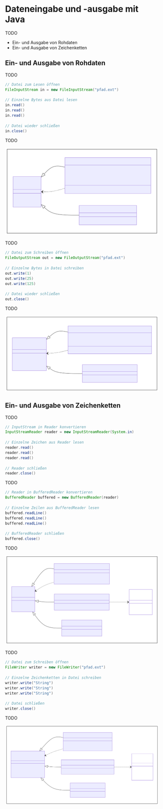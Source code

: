 # Dateneingabe und -ausgabe mit Java

TODO

* Ein- und Ausgabe von Rohdaten
* Ein- und Ausgabe von Zeichenketten

## Ein- und Ausgabe von Rohdaten

TODO

```java
// Datei zum Lesen öffnen
FileInputStream in = new FileInputStream("pfad.ext")

// Einzelne Bytes aus Datei lesen
in.read()
in.read()
in.read()

// Datei wieder schließen
in.close()
```

TODO

![](../Grafiken/IO/InputStream.svg)

TODO

```java
// Datei zum Schreiben öffnen
FileOutputStream out = new FileOutputStream("pfad.ext")

// Einzelne Bytes in Datei schreiben
out.write(1)
out.write(25)
out.write(125)

// Datei wieder schließen
out.close()
```

TODO

![](../Grafiken/IO/OutputStream.svg)

## Ein- und Ausgabe von Zeichenketten

TODO

```java
// InputStream in Reader konvertieren
InputStreamReader reader = new InputStreamReader(System.in)

// Einzelne Zeichen aus Reader lesen
reader.read()
reader.read()
reader.read()

// Reader schließen
reader.close()
```

TODO

```java
// Reader in BufferedReader konvertieren
BufferedReader buffered = new BufferedReader(reader)

// Einzelne Zeilen aus BufferedReader lesen
buffered.readLine()
buffered.readLine()
buffered.readLine()

// BufferedReader schließen
buffered.close()
```

TODO

![](../Grafiken/IO/Reader.svg)

TODO

```java
// Datei zum Schreiben öffnen
FileWriter writer = new FileWriter("pfad.ext")

// Einzelne Zeichenketten in Datei schreiben
writer.write("String")
writer.write("String")
writer.write("String")

// Datei schließen
writer.close()
```

TODO

![](../Grafiken/IO/Writer.svg)